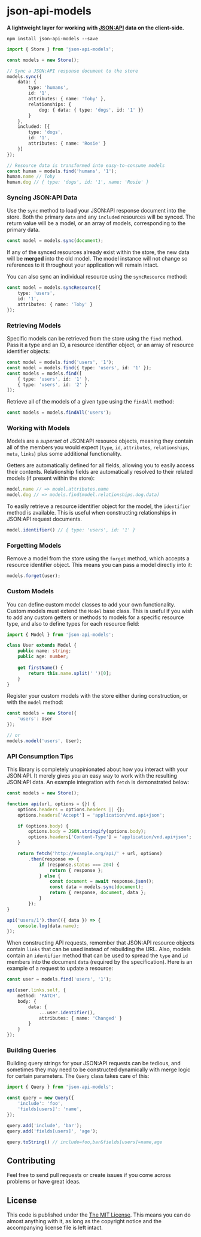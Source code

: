 # json-api-models

**A lightweight layer for working with [JSON:API](http://jsonapi.org) data on the client-side.**

```
npm install json-api-models --save
```

```ts
import { Store } from 'json-api-models';

const models = new Store();

// Sync a JSON:API response document to the store
models.sync({
    data: {
        type: 'humans',
        id: '1',
        attributes: { name: 'Toby' },
        relationships: {
            dog: { data: { type: 'dogs', id: '1' }}
        }
    },
    included: [{
        type: 'dogs',
        id: '1',
        attributes: { name: 'Rosie' }
    }]
});

// Resource data is transformed into easy-to-consume models
const human = models.find('humans', '1');
human.name // Toby
human.dog // { type: 'dogs', id: '1', name: 'Rosie' }
```

### Syncing JSON:API Data

Use the `sync` method to load your JSON:API response document into the store. Both the primary `data` and any `included` resources will be synced. The return value will be a model, or an array of models, corresponding to the primary data.

```ts
const model = models.sync(document);
```

If any of the synced resources already exist within the store, the new data will be **merged** into the old model. The model instance will not change so references to it throughout your application will remain intact.

You can also sync an individual resource using the `syncResource` method:

```ts
const model = models.syncResource({
    type: 'users',
    id: '1',
    attributes: { name: 'Toby' }
});
```

### Retrieving Models

Specific models can be retrieved from the store using the `find` method. Pass it a type and an ID, a resource identifier object, or an array of resource identifier objects:

```ts
const model = models.find('users', '1');
const model = models.find({ type: 'users', id: '1' });
const models = models.find([
    { type: 'users', id: '1' },
    { type: 'users', id: '2' }
]);
```

Retrieve all of the models of a given type using the `findAll` method:

```ts
const models = models.findAll('users');
```

### Working with Models

Models are a *superset* of JSON:API resource objects, meaning they contain all of the members you would expect (`type`, `id`, `attributes`, `relationships`, `meta`, `links`) plus some additional functionality.

Getters are automatically defined for all fields, allowing you to easily access their contents. Relationship fields are automatically resolved to their related models (if present within the store):

```ts
model.name // => model.attributes.name
model.dog // => models.find(model.relationships.dog.data)
```

To easily retrieve a resource identifier object for the model, the `identifier` method is available. This is useful when constructing relationships in JSON:API request documents.

```ts
model.identifier() // { type: 'users', id: '1' }
```

### Forgetting Models

Remove a model from the store using the `forget` method, which accepts a resource identifier object. This means you can pass a model directly into it:

```ts
models.forget(user);
```

### Custom Models

You can define custom model classes to add your own functionality. Custom models must extend the `Model` base class. This is useful if you wish to add any custom getters or methods to models for a specific resource type, and also to define types for each resource field:

```ts
import { Model } from 'json-api-models';

class User extends Model {
    public name: string;
    public age: number;
    
    get firstName() {
        return this.name.split(' ')[0];
    }
}
```

Register your custom models with the store either during construction, or with the `model` method:

```ts
const models = new Store({
    'users': User
});

// or
models.model('users', User);
```

### API Consumption Tips

This library is completely unopinionated about how you interact with your JSON:API. It merely gives you an easy way to work with the resulting JSON:API data. An example integration with `fetch` is demonstrated below:

```ts
const models = new Store();

function api(url, options = {}) {
    options.headers = options.headers || {};
    options.headers['Accept'] = 'application/vnd.api+json';

    if (options.body) {
        options.body = JSON.stringify(options.body);
        options.headers['Content-Type'] = 'application/vnd.api+json';
    }

    return fetch('http://example.org/api/' + url, options)
    	.then(response => {
        	if (response.status === 204) {
                return { response };
            } else {
                const document = await response.json();
                const data = models.sync(document);
                return { response, document, data };
            }
    	});
}

api('users/1').then(({ data }) => {
    console.log(data.name);
});
```

When constructing API requests, remember that JSON:API resource objects contain `links` that can be used instead of rebuilding the URL. Also, models contain an `identifier` method that can be used to spread the `type` and `id` members into the document `data` (required by the specification). Here is an example of a request to update a resource:

```ts
const user = models.find('users', '1');

api(user.links.self, {
    method: 'PATCH',
    body: {
        data: {
            ...user.identifier(),
            attributes: { name: 'Changed' }
        }
    }
});
```

### Building Queries

Building query strings for your JSON:API requests can be tedious, and sometimes they may need to be constructed dynamically with merge logic for certain parameters. The `Query` class takes care of this:

```ts
import { Query } from 'json-api-models';

const query = new Query({
    'include': 'foo',
    'fields[users]': 'name',
});

query.add('include', 'bar');
query.add('fields[users]', 'age');

query.toString() // include=foo,bar&fields[users]=name,age
```

## Contributing

Feel free to send pull requests or create issues if you come across problems or have great ideas.

## License

This code is published under the [The MIT License](LICENSE). This means you can do almost anything with it, as long as the copyright notice and the accompanying license file is left intact.
